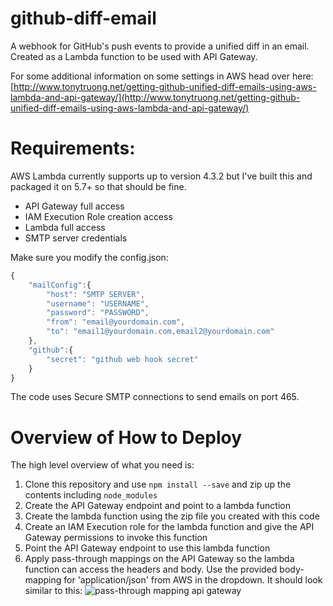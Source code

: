 # github-diff-email
A webhook for GitHub's push events to provide a unified diff in an email. Created as a Lambda function to be used with API Gateway.

For some additional information on some settings in AWS head over here: [http://www.tonytruong.net/getting-github-unified-diff-emails-using-aws-lambda-and-api-gateway/](http://www.tonytruong.net/getting-github-unified-diff-emails-using-aws-lambda-and-api-gateway/)

# Requirements:
AWS Lambda currently supports up to version 4.3.2 but I've built this and packaged it on 5.7+ so that should be fine.
- API Gateway full access
- IAM Execution Role creation access
- Lambda full access
- SMTP server credentials

Make sure you modify the config.json:

```javascript
{
    "mailConfig":{
        "host": "SMTP SERVER",
        "username": "USERNAME",
        "password": "PASSWORD",
        "from": "email@yourdomain.com",
        "to": "email1@yourdomain.com,email2@yourdomain.com"
    },
    "github":{
        "secret": "github web hook secret"
    }
}

```

The code uses Secure SMTP connections to send emails on port 465.

# Overview of How to Deploy
The high level overview of what you need is:

1. Clone this repository and use `npm install --save` and zip up the contents including `node_modules`
2. Create the API Gateway endpoint and point to a lambda function
3. Create the lambda function using the zip file you created with this code
4. Create an IAM Execution role for the lambda function and give the API Gateway permissions to invoke this function
5. Point the API Gateway endpoint to use this lambda function
6. Apply pass-through mappings on the API Gateway so the lambda function can access the headers and body. Use the provided body-mapping for 'application/json' from AWS in the dropdown. It should look similar to this:
![pass-through mapping api gateway](http://www.tonytruong.net/content/images/2016/07/configure_integration_endpoint_to_passthrough_everything.png)
